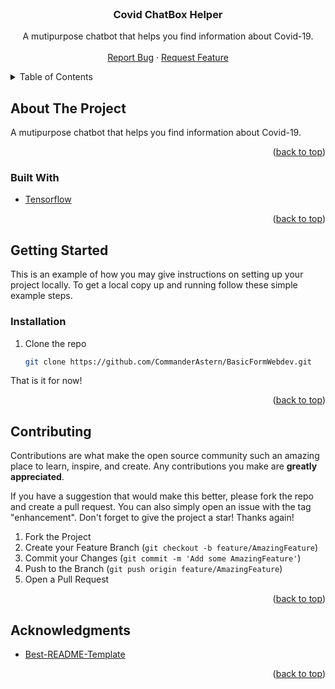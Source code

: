 <div id="top"></div>

<!-- PROJECT LOGO -->
<br />
<div align="center">
  <a href="https://github.com/RadhikaChhabra17/Tri-nit-hackathon/">
    <!-- <img src="img/logo.png" alt="Logo" width="80" height="80"> -->
  </a>

<h3 align="center">Covid ChatBox Helper</h3>

  <p align="center">
    A mutipurpose chatbot that helps you find information about Covid-19.
    <br />
    <br />
    <a href="https://github.com/RadhikaChhabra17/Tri-nit-hackathon/issues">Report Bug</a>
    ·
    <a href="https://github.com/RadhikaChhabra17/Tri-nit-hackathon/issues">Request Feature</a>
  </p>
</div>



<!-- TABLE OF CONTENTS -->
<details>
  <summary>Table of Contents</summary>
  <ol>
    <li>
      <a href="#about-the-project">About The Project</a>
      <ul>
        <li><a href="#built-with">Built With</a></li>
      </ul>
    </li>
    <li>
      <a href="#getting-started">Getting Started</a>
      <ul>
        <li><a href="#installation">Installation</a></li>
      </ul>
    </li>
    <li><a href="#contributing">Contributing</a></li>
    <li><a href="#acknowledgments">Acknowledgments</a></li>
  </ol>
</details>



<!-- ABOUT THE PROJECT -->
## About The Project

<!--[![Product Name Screen Shot][product-screenshot]](https://github.com/RadhikaChhabra17/Tri-nit-hackathon/)-->

A mutipurpose chatbot that helps you find information about Covid-19.

<p align="right">(<a href="#top">back to top</a>)</p>



### Built With

* [Tensorflow](https://www.tensorflow.org/)
<p align="right">(<a href="#top">back to top</a>)</p>


<!-- GETTING STARTED -->
## Getting Started

This is an example of how you may give instructions on setting up your project locally.
To get a local copy up and running follow these simple example steps.

### Installation

1. Clone the repo
   ```sh
   git clone https://github.com/CommanderAstern/BasicFormWebdev.git
   ```
That is it for now!
<p align="right">(<a href="#top">back to top</a>)</p>


<!-- CONTRIBUTING -->
## Contributing

Contributions are what make the open source community such an amazing place to learn, inspire, and create. Any contributions you make are **greatly appreciated**.

If you have a suggestion that would make this better, please fork the repo and create a pull request. You can also simply open an issue with the tag "enhancement".
Don't forget to give the project a star! Thanks again!

1. Fork the Project
2. Create your Feature Branch (`git checkout -b feature/AmazingFeature`)
3. Commit your Changes (`git commit -m 'Add some AmazingFeature'`)
4. Push to the Branch (`git push origin feature/AmazingFeature`)
5. Open a Pull Request

<p align="right">(<a href="#top">back to top</a>)</p>



<!-- ACKNOWLEDGMENTS -->
## Acknowledgments

* [Best-README-Template](https://github.com/othneildrew/Best-README-Template)

<p align="right">(<a href="#top">back to top</a>)</p>



<!-- MARKDOWN LINKS & IMAGES -->
<!-- https://www.markdownguide.org/basic-syntax/#reference-style-links -->
[contributors-url]: https://github.com/CommanderAstern/BasicFormWebdev/graphs/contributors
[forks-url]: https://github.com/CommanderAstern/BasicFormWebdev/network/members
[stars-url]: https://github.com/CommanderAstern/BasicFormWebdev/stargazers
[issues-url]: https://github.com/CommanderAstern/BasicFormWebdev/issues
[product-screenshot]: img/screenshot.PNG
